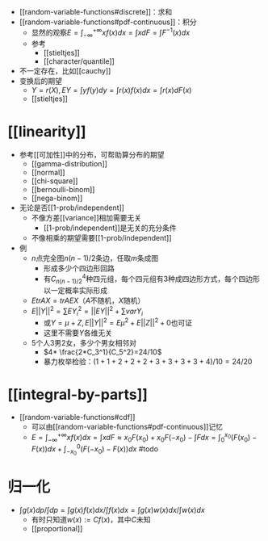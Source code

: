 - [[random-variable-functions#discrete]]：求和
- [[random-variable-functions#pdf-continuous]]：积分
  - 显然的观察$E = \int_{-\infty}^{+\infty} xf(x)dx=\int xdF=\int F^{-1}(x)dx$
  - 参考
    - [[stieltjes]]
    - [[character/quantile]]
- 不一定存在，比如[[cauchy]]
- 变换后的期望
  - $Y=r(X), EY=\int yf(y)dy=\int r(x)f(x)dx=\int r(x)dF(x)$
  - [[stieltjes]]
# [[linearity]]
- 参考[[可加性]]中的分布，可帮助算分布的期望
  - [[gamma-distribution]]
  - [[normal]]
  - [[chi-square]]
  - [[bernoulli-binom]]
  - [[nega-binom]]
- 无论是否[[1-prob/independent]]
  - 不像方差[[variance]]相加需要无关
    - [[1-prob/independent]]是无关的充分条件
  - 不像相乘的期望需要[[1-prob/independent]]
- 例
  - $n$点完全图$n(n-1)/2$条边，任取$m$条成图
    - 形成多少个四边形回路
    - 有$C_{n(n-1)/2}^4$种四元组，每个四元组有3种成四边形方式，每个四边形以一定概率实际形成
  - $EtrAX=trAEX$（$A$不随机，$X$随机）
  - $E||Y||^2=\sum EY_i^2=||EY||^2+\sum var Y_i$
    - 或$Y=\mu +Z,E||Y||^2=E\mu^2+E||Z||^2+0$也可证
    - 这里不需要$Y$各维无关
  - 5个人3男2女，多少个男女相邻对
    - $4* \frac{2*C_3^1}{C_5^2}=24/10$
    - 暴力枚举检验：$(1+1+2+2+2+3+3+3+3+4)/10=24/20$
# [[integral-by-parts]]
- [[random-variable-functions#cdf]]
  - 可以由[[random-variable-functions#pdf-continuous]]记忆
  - $E = \int_{-\infty}^{+\infty} xf(x)dx=\int xdF\approx x_0F(x_0)+x_0F(-x_0)-\int Fdx=\int_0^{x_0}(F(x_0)-F(x))dx+\int_{-x_0}^0(F(-x_0)-F(x))dx$ #todo
# 归一化
- $\int g(x)dp/\int dp=\int g(x)f(x)dx/\int f(x)dx=\int g(x)w(x)dx/\int w(x)dx$
  - 有时只知道$w(x):=Cf(x)$，其中$C$未知
  - [[proportional]]